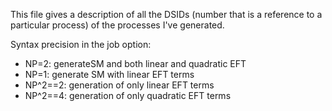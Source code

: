 This file gives a description of all the DSIDs (number that is a reference to a particular process) of the processes I've generated.

Syntax precision in the job option:
- NP=2: generateSM and both linear and quadratic EFT
- NP=1: generate SM with linear EFT terms
- NP^2==2: generation of only linear EFT terms
- NP^2==4: generation of only quadratic EFT terms

